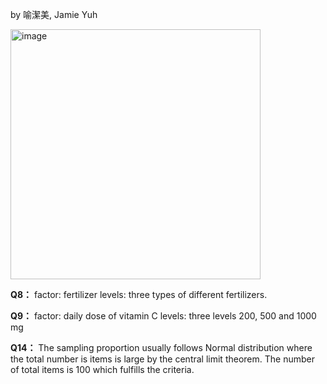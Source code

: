 by 喻潔美, Jamie Yuh

<img width="400" alt="image" src="https://github.com/user-attachments/assets/843e0b20-cf7e-4f33-9c0a-b776a17f73fe" />

**Q8：**
factor: fertilizer
levels: three types of different fertilizers.

**Q9：**
factor: daily dose of vitamin C
levels: three levels 200, 500 and 1000 mg

**Q14：**
The sampling proportion usually follows Normal distribution where the total number is items is large by the central limit theorem.
The number of total items is 100 which fulfills the criteria.
